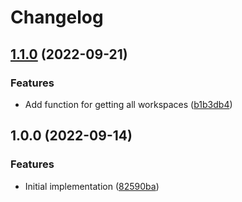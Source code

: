 # Changelog

## [1.1.0](https://www.github.com/projectsophon/workspace/compare/v1.0.0...v1.1.0) (2022-09-21)


### Features

* Add function for getting all workspaces ([b1b3db4](https://www.github.com/projectsophon/workspace/commit/b1b3db4446b1eb067a687add4d42cc07a8e73fb6))

## 1.0.0 (2022-09-14)

### Features

- Initial implementation ([82590ba](https://www.github.com/projectsophon/workspace/commit/82590ba1398b117ecdaac35a76bdac10084e9ff4))
